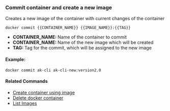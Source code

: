 ### Commit container and create a new image

Creates a new image of the container with current changes of the container

`docker commit {{CONTAINER_NAME}} {{IMAGE_NAME}}:{{TAG}}`

- <b>CONTAINER_NAME: </b>Name of the container to commit
- <b>CONTAINER_NAME: </b>Name of the new image which will be created
- <b>TAG: </b>Tag for the commit, which will be assigned to the new image

#### Example:

`docker commit ak-cli ak-cli-new:version2.0`

#### Related Commands

- [Create container using image](docker-container-create.md)
- [Delete docker container](docker-container-rm.md)
- [List Images](docker-images-list.md)